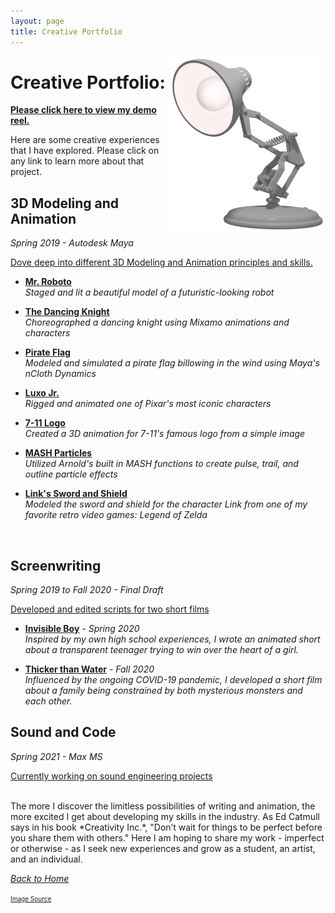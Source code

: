 ```yaml
---
layout: page
title: Creative Portfolio
---
```

<img align="right" src="/assets/LuxoJr.png" style="width:250px;">

# Creative Portfolio:

[**Please click here to view my demo reel.**]({{site.baseurl}}/Demo_Reel/)

Here are some creative experiences that I have explored. Please click on any link to learn more about that project. 

## 3D Modeling and Animation
*Spring 2019 - Autodesk Maya*<br>

<u>Dove deep into different 3D Modeling and Animation principles and skills.</u>

* [**Mr. Roboto**]({{site.baseurl}}/Robot_Render/) <br>
    *Staged and lit a beautiful model of a futuristic-looking robot*

* [**The Dancing Knight**]({{site.baseurl}}/Dancing_Knight/) <br>
    *Choreographed a dancing knight using Mixamo animations and characters*

* [**Pirate Flag**]({{site.baseurl}}/Pirate_Flag/) <br>
    *Modeled and simulated a pirate flag billowing in the wind using Maya's nCloth Dynamics*

* [**Luxo Jr.**]({{site.baseurl}}/Pixar_Lamp/) <br>
    *Rigged and animated one of Pixar's most iconic characters*

* [**7-11 Logo**]({{site.baseurl}}/Seven_Eleven_Logo/) <br>
    *Created a 3D animation for 7-11's famous logo from a simple image*

* [**MASH Particles**]({{site.baseurl}}/MASH_Particles/) <br>
    *Utilized Arnold's built in MASH functions to create pulse, trail, and outline particle effects*

* [**Link's Sword and Shield**]({{site.baseurl}}/Link_Sword_and_Shield/) <br>
    *Modeled the sword and shield for the character Link from one of my favorite retro video games: Legend of Zelda*
<br>

## Screenwriting
*Spring 2019 to Fall 2020 - Final Draft*

<u>Developed and edited scripts for two short films</u>

* [**Invisible Boy**]({{site.baseurl}}/Invisible_Boy/) - *Spring 2020* <br>
    *Inspired by my own high school experiences, I wrote an animated short about a transparent teenager trying to win over the heart of a girl.*

* [**Thicker than Water**]({{site.baseurl}}/Thicker_than_Water/) - *Fall 2020* <br>
    *Influenced by the ongoing COVID-19 pandemic, I developed a short film about a family being constrained by both mysterious monsters and each other.* 


## Sound and Code
*Spring 2021 - Max MS* <br>

<u>Currently working on sound engineering projects</u>

<br>
The more I discover the limitless possibilities of writing and animation, the more excited I get about developing my skills in the industry. As Ed Catmull says in his book *Creativity Inc.*, "Don’t wait for things to be perfect before you share them with others." Here I am hoping to share my work - imperfect or otherwise - as I seek new experiences and grow as a student, an artist, and an individual. 
<br>

<a href="{{site.baseurl}}/index.html">*Back to Home*</a>


<font size="1"><a href="https://static.wikia.nocookie.net/lucasfilm-pixar-pixar-animation-studios/images/c/c4/Luxo_Jr.png/revision/latest/scale-to-width-down/620?cb=20191026121040">Image Source</a></font>